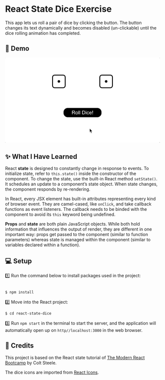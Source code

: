 # React State Dice Exercise

This app lets us roll a pair of dice by clicking the button. The button changes its text dynamically and becomes disabled (un-clickable) until the dice rolling animation has completed.

## 🎉 Demo 

![app demo](Assets/dice.gif)


## ✨ What I Have Learned

React **state** is designed to constantly change in response to events. To initialize state, refer to `this.state()` inside the constructor of the component. To change the state, use the built-in React method `setState()`. It schedules an update to a component’s state object. When state changes, the component responds by re-rendering.

In React, every JSX element has built-in attributes representing every kind of browser event. They are camel-cased, like `onClick`, and take callback functions as event listeners. The callback needs to be binded with the component to avoid its `this` keyword being undefined.

**Props** and **state** are both plain JavaScript objects. While both hold information that influences the output of render, they are different in one important way: props get passed to the component (similar to function parameters) whereas state is managed within the component (similar to variables declared within a function).


## 💻 Setup

1️⃣ Run the command below to install packages used in the project:
```sh

$ npm install

```
2️⃣ Move into the React project:
```sh
$ cd react-state-dice

```

3️⃣ Run `npm start` in the terminal to start the server, and the application will automatically open up on `http//localhost:3000` in the web browser.


## 👏 Credits

This project is based on the React state tutorial of <a href="https://www.udemy.com/course/modern-react-bootcamp/">The Modern React Bootcamp</a> by Colt Steele.

The dice icons are imported from <a href="https://react-icons.github.io/react-icons">React Icons</a>.
